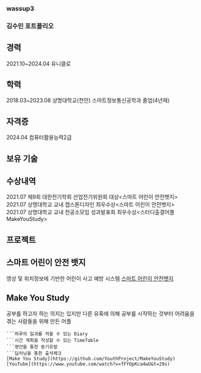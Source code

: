 ### wassup3 
### 김수민 포트폴리오

## 경력      
2021.10~2024.04 유니클로 
   
## 학력   
2018.03~2023.08 상명대학교(천안) 스마트정보통신공학과 졸업(4년제)   
   
## 자격증   
2024.04 컴퓨터활용능력2급   

## 보유 기술   
  
## 수상내역   
2021.07 제9회 대한전기학회 산업전기위원회 대상<스마트 어린이 안전뱃지>   
2021.07 상명대학교 교내 캡스톤디자인 최우수상<스마트 어린이 안전뱃지>     
2021.07 상명대학교 교내 전공소모임 성과발표회 최우수상<스터디출결어플 MakeYouStudy>   
   
## 프로젝트 
## 스마트 어린이 안전 뱃지
영상 및 위치정보에 기반한 어린이 사고 예방 시스템
[스마트 어린이 안전뱃지](https://github.com/TalkingPotato-Project/SmartBadge-JetsonNano)   
   
## Make You Study   
공부를 하고자 하는 의지는 있지만 다른 유혹에 의해 공부를 시작하는 것부터 어려움을 겪는 사람들을 위해 만든 어플

```계획을 적을 수 있는 Calendar   
```하루의 일과를 적을 수 있는 Diary   
```시간 계획을 작성할 수 있는 TimeTable   
```명언을 통한 동기유발   
```딥러닝을 통한 출석체크   
[Make You Study](https://github.com/YouthProject/MakeYouStudy)
[YouTube](https://www.youtube.com/watch?v=fFYOpKca4wU&t=29s)
   
